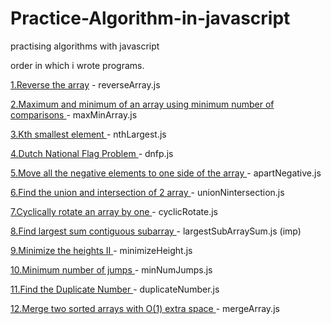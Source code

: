 # Practice-Algorithm-in-javascript
practising algorithms with javascript

order in which i wrote programs.

<p> <a href="https://www.geeksforgeeks.org/write-a-program-to-reverse-an-array-or-string/">1.Reverse the array</a> - reverseArray.js </p>
<p> <a href="https://www.geeksforgeeks.org/maximum-and-minimum-in-an-array/"> 2.Maximum and minimum of an array using minimum number of comparisons </a> - maxMinArray.js </p>
<p> <a href="https://practice.geeksforgeeks.org/problems/kth-smallest-element/0"> 3.Kth smallest element </a>- nthLargest.js </p>
<p> <a href="https://practice.geeksforgeeks.org/problems/sort-an-array-of-0s-1s-and-2s/0"> 4.Dutch National Flag Problem </a>- dnfp.js </p>
<p> <a href="https://www.geeksforgeeks.org/move-negative-numbers-beginning-positive-end-constant-extra-space/"> 5.Move all the negative elements to one side of the array </a>- apartNegative.js </p>
<p> <a href="https://practice.geeksforgeeks.org/problems/union-of-two-arrays/0"> 6.Find the union and intersection of 2 array </a>- unionNintersection.js </p>
<p> <a href="https://practice.geeksforgeeks.org/problems/cyclically-rotate-an-array-by-one/0"> 7.Cyclically rotate an array by one  </a>- cyclicRotate.js </p>
<p> <a href="https://practice.geeksforgeeks.org/problems/kadanes-algorithm/0"> 8.Find largest sum contiguous subarray </a>- largestSubArraySum.js (imp) </p>
<p> <a href="https://practice.geeksforgeeks.org/problems/minimize-the-heights3351/1"> 9.Minimize the heights II </a>- minimizeHeight.js </p>
<p> <a href="https://practice.geeksforgeeks.org/problems/minimum-number-of-jumps/0"> 10.Minimum number of jumps </a>- minNumJumps.js </p>
<p> <a href="https://leetcode.com/problems/find-the-duplicate-number/"> 11.Find the Duplicate Number </a>- duplicateNumber.js </p>
<p> <a href="https://practice.geeksforgeeks.org/problems/merge-two-sorted-arrays5135/1"> 12.Merge two sorted arrays with O(1) extra space </a>- mergeArray.js </p>
